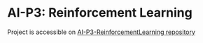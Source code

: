 # AI-P3: Reinforcement Learning

Project is accessible on [AI-P3-ReinforcementLearning repository](https://github.com/AshkanShakiba/AI-P3-ReinforcementLearning)